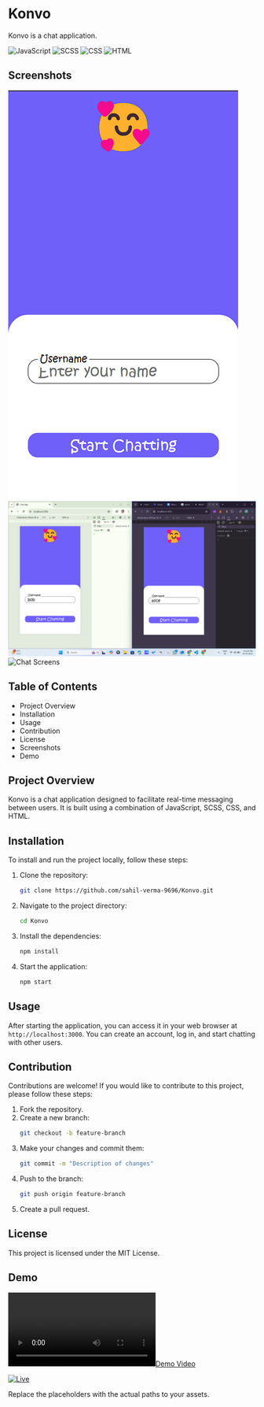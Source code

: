 # Konvo

Konvo is a chat application.

![JavaScript](https://img.shields.io/badge/JavaScript-36%25-yellow)
![SCSS](https://img.shields.io/badge/SCSS-26.1%25-pink)
![CSS](https://img.shields.io/badge/CSS-25.4%25-blue)
![HTML](https://img.shields.io/badge/HTML-12.5%25-orange)

## Screenshots
![Enter Your Name ](/assets/mainSceen.png)
![Two person Screens](/assets/personscreen.png)
![Chat Screens](/assets/chatScreen.pn)

## Table of Contents
- Project Overview
- Installation
- Usage
- Contribution
- License
- Screenshots
- Demo

## Project Overview
Konvo is a chat application designed to facilitate real-time messaging between users. It is built using a combination of JavaScript, SCSS, CSS, and HTML.

## Installation
To install and run the project locally, follow these steps:

1. Clone the repository:
   ```sh
   git clone https://github.com/sahil-verma-9696/Konvo.git
   ```

2. Navigate to the project directory:
   ```sh
   cd Konvo
   ```

3. Install the dependencies:
   ```sh
   npm install
   ```

4. Start the application:
   ```sh
   npm start
   ```

## Usage
After starting the application, you can access it in your web browser at `http://localhost:3000`. You can create an account, log in, and start chatting with other users.

## Contribution
Contributions are welcome! If you would like to contribute to this project, please follow these steps:

1. Fork the repository.
2. Create a new branch:
   ```sh
   git checkout -b feature-branch
   ```
3. Make your changes and commit them:
   ```sh
   git commit -m "Description of changes"
   ```
4. Push to the branch:
   ```sh
   git push origin feature-branch
   ```
5. Create a pull request.

## License
This project is licensed under the MIT License.

## Demo
[![Demo Video](/assets/KonvoDemo.mp4)](https://konvo-8458.onrender.com)

[![Live](https://img.shields.io/badge/Render-Live-blue)](https://konvo-8458.onrender.com)

Replace the placeholders with the actual paths to your assets.

